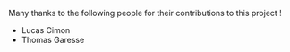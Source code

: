 Many thanks to the following people for their contributions to this project !

- Lucas Cimon
- Thomas Garesse
